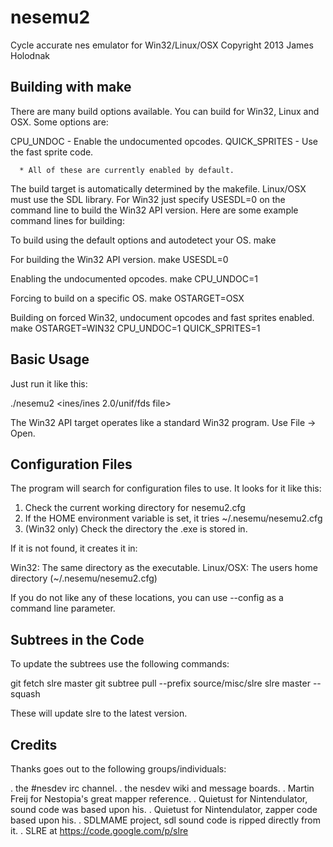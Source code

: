 nesemu2
=======
Cycle accurate nes emulator for Win32/Linux/OSX
Copyright 2013 James Holodnak

Building with make
------------------
There are many build options available.  You can build for Win32, Linux and OSX.
Some options are:

   CPU_UNDOC        - Enable the undocumented opcodes.
   QUICK_SPRITES    - Use the fast sprite code.

      * All of these are currently enabled by default.

The build target is automatically determined by the makefile.  Linux/OSX must use
the SDL library.  For Win32 just specify USESDL=0 on the command line to build the
Win32 API version.  Here are some example command lines for building:

To build using the default options and autodetect your OS.
  make
      
For building the Win32 API version.
  make USESDL=0

Enabling the undocumented opcodes.
  make CPU_UNDOC=1

Forcing to build on a specific OS.
  make OSTARGET=OSX

Building on forced Win32, undocument opcodes and fast sprites enabled.
  make OSTARGET=WIN32 CPU_UNDOC=1 QUICK_SPRITES=1

Basic Usage
-----------
Just run it like this:

  ./nesemu2 <ines/ines 2.0/unif/fds file>
   
The Win32 API target operates like a standard Win32 program.  Use File -> Open.

Configuration Files
-------------------
The program will search for configuration files to use.  It looks for it like this:

  1.  Check the current working directory for nesemu2.cfg
  2.  If the HOME environment variable is set, it tries ~/.nesemu/nesemu2.cfg
  3.  (Win32 only) Check the directory the .exe is stored in.
  
If it is not found, it creates it in:

  Win32:  The same directory as the executable.
  Linux/OSX:  The users home directory (~/.nesemu/nesemu2.cfg)

If you do not like any of these locations, you can use --config <filename> as a
command line parameter.

Subtrees in the Code
--------------------
To update the subtrees use the following commands:

  git fetch slre master
  git subtree pull --prefix source/misc/slre slre master --squash

These will update slre to the latest version.

Credits
-------
Thanks goes out to the following groups/individuals:

  . the #nesdev irc channel.
  . the nesdev wiki and message boards.
  . Martin Freij for Nestopia's great mapper reference.
  . Quietust for Nintendulator, sound code was based upon his.
  . Quietust for Nintendulator, zapper code based upon his.
  . SDLMAME project, sdl sound code is ripped directly from it.
  . SLRE at https://code.google.com/p/slre
